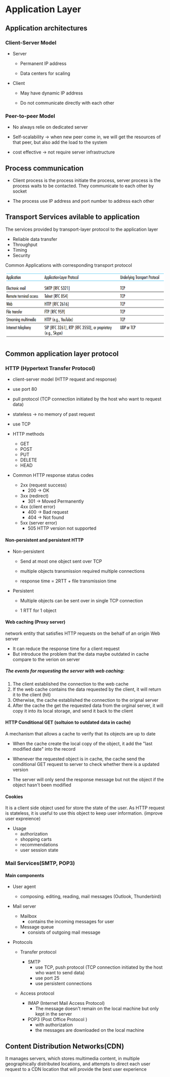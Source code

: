 # Application Layer

## Application architectures
### Client-Server Model
* Server
  
  * Permanent IP address
  
  * Data centers for scaling

* Client
  
  * May have dynamic IP address
  
  * Do not communicate directly with each other
### Peer-to-peer Model
* No always relie on dedicated server

* Self-scalability -> when new peer come in, we will get the resources of that peer, but also add the load to the system

* cost effective -> not require server infrastructure 
## Process communication
* Client process is the process initiate the process, server process is the process waits to be contacted. They communicate to each other by socket

* The process use IP address and port number to address each other

## Transport Services avilable to application
The services provided by transport-layer protocol to the application layer

* Reliable data transfer
* Throughput
* Timing
* Security

Common Applications with corresponding transport protocol
<p align="center"> 
<img src="img/common-applications.png" />
</p>

## Common application layer protocol
### HTTP (Hypertext Transfer Protocol)
* client-server model (HTTP request and response)

* use port 80

* pull protocol (TCP connection initiated by the host who want to request data)

* stateless -> no memory of past request

* use TCP

* HTTP methods
  * GET
  * POST
  * PUT
  * DELETE
  * HEAD
* Common HTTP response status codes
  * 2xx (request success)
    * 200 -> OK
  * 3xx (redirect)
    * 301 -> Moved Permanently
  * 4xx (client error)
    * 400 -> Bad request
    * 404 -> Not found
  * 5xx (server error)
    * 505 HTTP version not supported
  
#### Non-persistent and persistent HTTP
* Non-persistent
  * Send at most one object sent over TCP

  * multiple objects transmission required multiple connections
  
  * response time = 2RTT + file transmission time

* Persistent
  
  * Multiple objects can be sent over in single TCP connection

  * 1 RTT for 1 object

#### Web caching (Proxy server)
network entity that satisfies HTTP requests on the behalf of an origin Web server

* It can reduce the response time for a client request
* But introduce the problem that the data maybe outdated in cache compare to the verion on server
##### The events for requesting the server with web caching:
1. The client established the connection to the web cache
2. If the web cache contains the data requested by the client, it will return it to the client (hit)
3. Otherwise, the cache established the connection to the orignal server
4. After the cache the get the requested data from the orginal server, it will copy it into its local storage, and send it back to the client
 
#### HTTP Conditional GET (soltuion to outdated data in cache)
A mechanism that allows a cache to verify that its objects are up to date
* When the cache create the local copy of the object, it add the "last modified date" into the record
  
* Whenever the requested object is in cache, the cache send the conditional GET request to server to check whether there is a updated version

* The server will only send the response message but not the object if the object hasn't been modified

#### Cookies
It is a client side object used for store the state of the user. As HTTP request is stateless, it is useful to use this object to keep user information. (improve user expreience)
* Usage
  * authorization
  * shopping carts
  * recommendations
  * user session state
### Mail Services(SMTP, POP3)
#### Main components
* User agent

  * composing. editing, reading, mail messages (Outlook, Thunderbird)

* Mail server
  * Mailbox
    * contains the incoming messages for user
  * Message queue
    * consists of outgoing mail message
* Protocols
  
  * Transfer protocol
    
    * SMTP
      * use TCP, push protocol (TCP connection initiated by the host who want to send data)
      * use port 25
      * use persistent connections
  * Access protocol
    
    * IMAP (Internet Mail Access Protocol)
      * The message doesn't remain on the local machine but only kept in the server
    * POP3 (Post Office Protocol )
      * with authorization
      * the messages are downloaded on the local machine
#### 
## Content Distribution Networks(CDN)
It manages servers, which stores multimedia content, in multiple geographically distributed locations, and attempts to direct each user request to a CDN location that will provide the best user experience